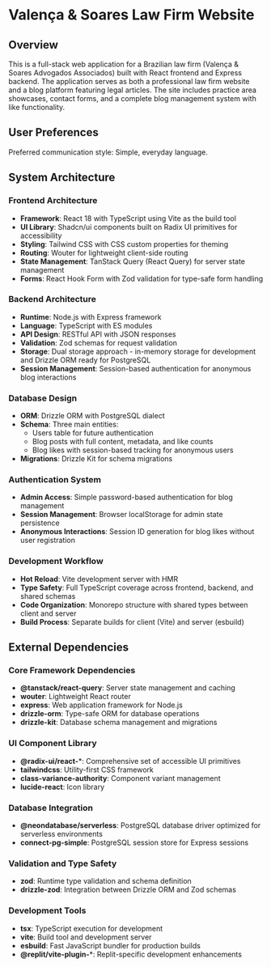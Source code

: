 # Valença & Soares Law Firm Website

## Overview

This is a full-stack web application for a Brazilian law firm (Valença & Soares Advogados Associados) built with React frontend and Express backend. The application serves as both a professional law firm website and a blog platform featuring legal articles. The site includes practice area showcases, contact forms, and a complete blog management system with like functionality.

## User Preferences

Preferred communication style: Simple, everyday language.

## System Architecture

### Frontend Architecture
- **Framework**: React 18 with TypeScript using Vite as the build tool
- **UI Library**: Shadcn/ui components built on Radix UI primitives for accessibility
- **Styling**: Tailwind CSS with CSS custom properties for theming
- **Routing**: Wouter for lightweight client-side routing
- **State Management**: TanStack Query (React Query) for server state management
- **Forms**: React Hook Form with Zod validation for type-safe form handling

### Backend Architecture
- **Runtime**: Node.js with Express framework
- **Language**: TypeScript with ES modules
- **API Design**: RESTful API with JSON responses
- **Validation**: Zod schemas for request validation
- **Storage**: Dual storage approach - in-memory storage for development and Drizzle ORM ready for PostgreSQL
- **Session Management**: Session-based authentication for anonymous blog interactions

### Database Design
- **ORM**: Drizzle ORM with PostgreSQL dialect
- **Schema**: Three main entities:
  - Users table for future authentication
  - Blog posts with full content, metadata, and like counts
  - Blog likes with session-based tracking for anonymous users
- **Migrations**: Drizzle Kit for schema migrations

### Authentication System
- **Admin Access**: Simple password-based authentication for blog management
- **Session Management**: Browser localStorage for admin state persistence
- **Anonymous Interactions**: Session ID generation for blog likes without user registration

### Development Workflow
- **Hot Reload**: Vite development server with HMR
- **Type Safety**: Full TypeScript coverage across frontend, backend, and shared schemas
- **Code Organization**: Monorepo structure with shared types between client and server
- **Build Process**: Separate builds for client (Vite) and server (esbuild)

## External Dependencies

### Core Framework Dependencies
- **@tanstack/react-query**: Server state management and caching
- **wouter**: Lightweight React router
- **express**: Web application framework for Node.js
- **drizzle-orm**: Type-safe ORM for database operations
- **drizzle-kit**: Database schema management and migrations

### UI Component Library
- **@radix-ui/react-***: Comprehensive set of accessible UI primitives
- **tailwindcss**: Utility-first CSS framework
- **class-variance-authority**: Component variant management
- **lucide-react**: Icon library

### Database Integration
- **@neondatabase/serverless**: PostgreSQL database driver optimized for serverless environments
- **connect-pg-simple**: PostgreSQL session store for Express sessions

### Validation and Type Safety
- **zod**: Runtime type validation and schema definition
- **drizzle-zod**: Integration between Drizzle ORM and Zod schemas

### Development Tools
- **tsx**: TypeScript execution for development
- **vite**: Build tool and development server
- **esbuild**: Fast JavaScript bundler for production builds
- **@replit/vite-plugin-***: Replit-specific development enhancements
